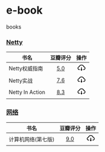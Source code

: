 # e-book

books

### [Netty](netty)

| 书名              |                       豆瓣评分                       |                             操作                             |
|-----------------|:------------------------------------------------:|:----------------------------------------------------------:|
| Netty权威指南       | [5.0](https://book.douban.com/subject/25897245/) |    [![](./.asserts/download.png)](netty/Netty权威指南.pdf)     |
| Netty实战         | [7.6](https://book.douban.com/subject/27038538/) |     [![](./.asserts/download.png)](netty/Netty实战.pdf)      |
| Netty In Action | [8.3](https://book.douban.com/subject/24700704/) | [![](./.asserts/download.png)](netty/NettyInAction第五版.pdf) |

### [网络](网络)

| 书名         |                       豆瓣评分                       |                        操作                         |
|------------|:------------------------------------------------:|:-------------------------------------------------:|
| 计算机网络(第七版) | [9.0](https://book.douban.com/subject/26960678/) | [![](./.asserts/download.png)](网络/计算机网络(第七版).pdf) |
